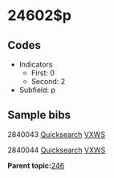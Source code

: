 # 24602$p

## Codes

-   Indicators
    -   First: 0
    -   Second: 2
-   Subfield: p

## Sample bibs

2840043 [Quicksearch](https://search.library.yale.edu/catalog/2840043) [VXWS](http://prodorbis.library.yale.edu:7014/vxws/GetHoldingsService?bibId=2840043)

2840044 [Quicksearch](https://search.library.yale.edu/catalog/2840044) [VXWS](http://prodorbis.library.yale.edu:7014/vxws/GetHoldingsService?bibId=2840044)

**Parent topic:**[246](../../tags/246/246.md)

